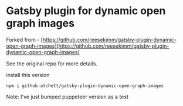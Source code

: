 # Gatsby plugin for dynamic open graph images

Forked from - [https://github.com/reesekimm/gatsby-plugin-dynamic-open-graph-images](https://github.com/reesekimm/gatsby-plugin-dynamic-open-graph-images)

See the original repo for more details.

install this version

```
npm i github:atchett/gatsby-plugin-dynamic-open-graph-images

```

Note: I've just bumped puppeteer version as a test
